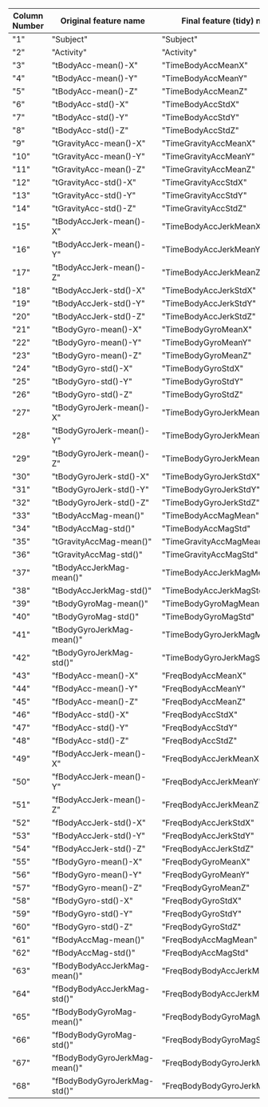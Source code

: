 Column Number|Original feature name|Final feature (tidy) name
-------------|---------------------|-------------------------
"1"|"Subject"|"Subject"
"2"|"Activity"|"Activity"
"3"|"tBodyAcc-mean()-X"|"TimeBodyAccMeanX"
"4"|"tBodyAcc-mean()-Y"|"TimeBodyAccMeanY"
"5"|"tBodyAcc-mean()-Z"|"TimeBodyAccMeanZ"
"6"|"tBodyAcc-std()-X"|"TimeBodyAccStdX"
"7"|"tBodyAcc-std()-Y"|"TimeBodyAccStdY"
"8"|"tBodyAcc-std()-Z"|"TimeBodyAccStdZ"
"9"|"tGravityAcc-mean()-X"|"TimeGravityAccMeanX"
"10"|"tGravityAcc-mean()-Y"|"TimeGravityAccMeanY"
"11"|"tGravityAcc-mean()-Z"|"TimeGravityAccMeanZ"
"12"|"tGravityAcc-std()-X"|"TimeGravityAccStdX"
"13"|"tGravityAcc-std()-Y"|"TimeGravityAccStdY"
"14"|"tGravityAcc-std()-Z"|"TimeGravityAccStdZ"
"15"|"tBodyAccJerk-mean()-X"|"TimeBodyAccJerkMeanX"
"16"|"tBodyAccJerk-mean()-Y"|"TimeBodyAccJerkMeanY"
"17"|"tBodyAccJerk-mean()-Z"|"TimeBodyAccJerkMeanZ"
"18"|"tBodyAccJerk-std()-X"|"TimeBodyAccJerkStdX"
"19"|"tBodyAccJerk-std()-Y"|"TimeBodyAccJerkStdY"
"20"|"tBodyAccJerk-std()-Z"|"TimeBodyAccJerkStdZ"
"21"|"tBodyGyro-mean()-X"|"TimeBodyGyroMeanX"
"22"|"tBodyGyro-mean()-Y"|"TimeBodyGyroMeanY"
"23"|"tBodyGyro-mean()-Z"|"TimeBodyGyroMeanZ"
"24"|"tBodyGyro-std()-X"|"TimeBodyGyroStdX"
"25"|"tBodyGyro-std()-Y"|"TimeBodyGyroStdY"
"26"|"tBodyGyro-std()-Z"|"TimeBodyGyroStdZ"
"27"|"tBodyGyroJerk-mean()-X"|"TimeBodyGyroJerkMeanX"
"28"|"tBodyGyroJerk-mean()-Y"|"TimeBodyGyroJerkMeanY"
"29"|"tBodyGyroJerk-mean()-Z"|"TimeBodyGyroJerkMeanZ"
"30"|"tBodyGyroJerk-std()-X"|"TimeBodyGyroJerkStdX"
"31"|"tBodyGyroJerk-std()-Y"|"TimeBodyGyroJerkStdY"
"32"|"tBodyGyroJerk-std()-Z"|"TimeBodyGyroJerkStdZ"
"33"|"tBodyAccMag-mean()"|"TimeBodyAccMagMean"
"34"|"tBodyAccMag-std()"|"TimeBodyAccMagStd"
"35"|"tGravityAccMag-mean()"|"TimeGravityAccMagMean"
"36"|"tGravityAccMag-std()"|"TimeGravityAccMagStd"
"37"|"tBodyAccJerkMag-mean()"|"TimeBodyAccJerkMagMean"
"38"|"tBodyAccJerkMag-std()"|"TimeBodyAccJerkMagStd"
"39"|"tBodyGyroMag-mean()"|"TimeBodyGyroMagMean"
"40"|"tBodyGyroMag-std()"|"TimeBodyGyroMagStd"
"41"|"tBodyGyroJerkMag-mean()"|"TimeBodyGyroJerkMagMean"
"42"|"tBodyGyroJerkMag-std()"|"TimeBodyGyroJerkMagStd"
"43"|"fBodyAcc-mean()-X"|"FreqBodyAccMeanX"
"44"|"fBodyAcc-mean()-Y"|"FreqBodyAccMeanY"
"45"|"fBodyAcc-mean()-Z"|"FreqBodyAccMeanZ"
"46"|"fBodyAcc-std()-X"|"FreqBodyAccStdX"
"47"|"fBodyAcc-std()-Y"|"FreqBodyAccStdY"
"48"|"fBodyAcc-std()-Z"|"FreqBodyAccStdZ"
"49"|"fBodyAccJerk-mean()-X"|"FreqBodyAccJerkMeanX"
"50"|"fBodyAccJerk-mean()-Y"|"FreqBodyAccJerkMeanY"
"51"|"fBodyAccJerk-mean()-Z"|"FreqBodyAccJerkMeanZ"
"52"|"fBodyAccJerk-std()-X"|"FreqBodyAccJerkStdX"
"53"|"fBodyAccJerk-std()-Y"|"FreqBodyAccJerkStdY"
"54"|"fBodyAccJerk-std()-Z"|"FreqBodyAccJerkStdZ"
"55"|"fBodyGyro-mean()-X"|"FreqBodyGyroMeanX"
"56"|"fBodyGyro-mean()-Y"|"FreqBodyGyroMeanY"
"57"|"fBodyGyro-mean()-Z"|"FreqBodyGyroMeanZ"
"58"|"fBodyGyro-std()-X"|"FreqBodyGyroStdX"
"59"|"fBodyGyro-std()-Y"|"FreqBodyGyroStdY"
"60"|"fBodyGyro-std()-Z"|"FreqBodyGyroStdZ"
"61"|"fBodyAccMag-mean()"|"FreqBodyAccMagMean"
"62"|"fBodyAccMag-std()"|"FreqBodyAccMagStd"
"63"|"fBodyBodyAccJerkMag-mean()"|"FreqBodyBodyAccJerkMagMean"
"64"|"fBodyBodyAccJerkMag-std()"|"FreqBodyBodyAccJerkMagStd"
"65"|"fBodyBodyGyroMag-mean()"|"FreqBodyBodyGyroMagMean"
"66"|"fBodyBodyGyroMag-std()"|"FreqBodyBodyGyroMagStd"
"67"|"fBodyBodyGyroJerkMag-mean()"|"FreqBodyBodyGyroJerkMagMean"
"68"|"fBodyBodyGyroJerkMag-std()"|"FreqBodyBodyGyroJerkMagStd"
